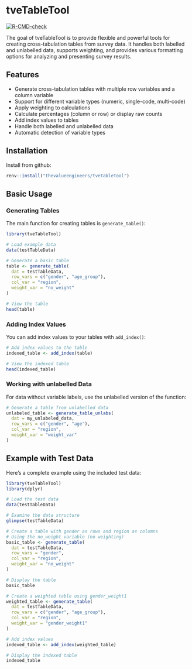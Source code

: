 
<!-- README.md is generated from README.Rmd. Please edit that file -->

# tveTableTool

<!-- badges: start -->

[![R-CMD-check](https://github.com/thevalueengineers/tveTableTool/actions/workflows/R-CMD-check.yaml/badge.svg)](https://github.com/thevalueengineers/tveTableTool/actions/workflows/R-CMD-check.yaml)
<!-- badges: end -->

The goal of tveTableTool is to provide flexible and powerful tools for
creating cross-tabulation tables from survey data. It handles both
labelled and unlabelled data, supports weighting, and provides various
formatting options for analyzing and presenting survey results.

## Features

- Generate cross-tabulation tables with multiple row variables and a
  column variable
- Support for different variable types (numeric, single-code,
  multi-code)
- Apply weighting to calculations
- Calculate percentages (column or row) or display raw counts
- Add index values to tables
- Handle both labelled and unlabelled data
- Automatic detection of variable types

## Installation

Install from github:

``` r
renv::install("thevalueengineers/tveTableTool")
```

## Basic Usage

### Generating Tables

The main function for creating tables is `generate_table()`:

``` r
library(tveTableTool)

# Load example data
data(testTableData)

# Generate a basic table
table <- generate_table(
  dat = testTableData,
  row_vars = c("gender", "age_group"),
  col_var = "region",
  weight_var = "no_weight"
)

# View the table
head(table)
```

### Adding Index Values

You can add index values to your tables with `add_index()`:

``` r
# Add index values to the table
indexed_table <- add_index(table)

# View the indexed table
head(indexed_table)
```

### Working with unlabelled Data

For data without variable labels, use the unlabelled version of the
function:

``` r
# Generate a table from unlabelled data
unlabeled_table <- generate_table_unlabs(
  dat = my_unlabeled_data,
  row_vars = c("gender", "age"),
  col_var = "region",
  weight_var = "weight_var"
)
```

## Example with Test Data

Here’s a complete example using the included test data:

``` r
library(tveTableTool)
library(dplyr)

# Load the test data
data(testTableData)

# Examine the data structure
glimpse(testTableData)

# Create a table with gender as rows and region as columns
# Using the no_weight variable (no weighting)
basic_table <- generate_table(
  dat = testTableData,
  row_vars = "gender",
  col_var = "region",
  weight_var = "no_weight"
)

# Display the table
basic_table

# Create a weighted table using gender_weight1
weighted_table <- generate_table(
  dat = testTableData,
  row_vars = c("gender", "age_group"),
  col_var = "region",
  weight_var = "gender_weight1"
)

# Add index values
indexed_table <- add_index(weighted_table)

# Display the indexed table
indexed_table
```
